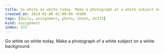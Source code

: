```yaml
---
title: Go white on white today. Make a photograph of a white subject on a white background.
created_at: 2014-01-06 01:00:00 +0100
tags: [daily, assignment, photo, shoot, ds373]
kind: assignment
index: 373
---
```


Go white on white today. Make a photograph of a white subject on a white background.
